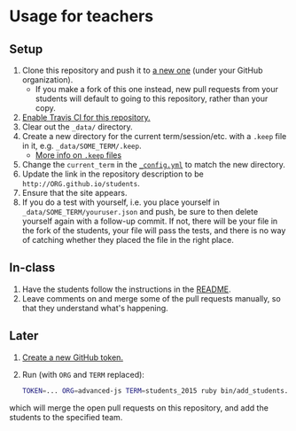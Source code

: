 # Usage for teachers

## Setup

1. Clone this repository and push it to [a new one](https://github.com/new) (under your GitHub organization).
    * If you make a fork of this one instead, new pull requests from your students will default to going to this repository, rather than your copy.
1. [Enable Travis CI for this repository.](http://docs.travis-ci.com/user/getting-started/#To-get-started-with-Travis-CI%3A)
1. Clear out the `_data/` directory.
1. Create a new directory for the current term/session/etc. with a `.keep` file in it, e.g. `_data/SOME_TERM/.keep`.
    * [More info on `.keep` files](http://stackoverflow.com/a/7229996/358804)
1. Change the `current_term` in the [`_config.yml`](_config.yml) to match the new directory.
1. Update the link in the repository description to be `http://ORG.github.io/students`.
1. Ensure that the site appears.
1. If you do a test with yourself, i.e. you place yourself in `_data/SOME_TERM/youruser.json` and push, be sure to then delete yourself again with a follow-up commit. If not, there will be your file in the fork of the students, your file will pass the tests, and there is no way of catching whether they placed the file in the right place.

## In-class

1. Have the students follow the instructions in the [README](README.md).
1. Leave comments on and merge some of the pull requests manually, so that they understand what's happening.

## Later

1. [Create a new GitHub token.](https://github.com/settings/tokens/new?description=add_students&scopes=repo,public_repo,read:org,admin:org)
1. Run (with `ORG` and `TERM` replaced):

    ```bash
    TOKEN=... ORG=advanced-js TERM=students_2015 ruby bin/add_students.rb
    ```

which will merge the open pull requests on this repository, and add the students to the specified team.
